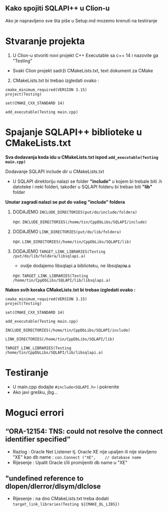 ## Kako spojiti SQLAPI++ u Clion-u 
Ako je napravljeno sve šta piše u Setup.md mozemo krenuti na testiranje

# Stvaranje projekta

1. U Clion-u stvoriti novi projekt C++ Executable sa c++ 14 i nazovite ga "Testing"
  - Svaki Clion projekt sadrži CMakeLists.txt, text dokument za CMake

2.  CMakeLists.txt bi trebao izgledati ovako :

```
cmake_minimum_required(VERSION 3.15)
project(Testing)

set(CMAKE_CXX_STANDARD 14)

add_executable(Testing main.cpp)
```

# Spajanje SQLAPI++ biblioteke u CMakeLists.txt

**Sva dodavanja koda idu u CMakeLists.txt ispod `add_executable(Testing main.cpp)`**

  Dodavanje SQLAPI include dir u CMakeLists.txt
  
  - U SQLAPI direktoriju nalazi se folder **"include"** u kojem bi trebale biti .h datoteke i neki folderi, također u SQLAPI folderu bi trebao biti **"lib"** folder 
  
  **Unutar zagradi nalazi se put do vašeg "include" foldera**
  
  1. DODAJEMO `INCLUDE_DIRECTORIES(put/do/include/foldera)` 
  
     npr. `INCLUDE_DIRECTORIES(/home/tin/CppDbLibs/SQLAPI/include)`
      
  2. DODAJEMO `LINK_DIRECTORIES(put/do/lib/foldera)`
  
     npr. `LINK_DIRECTORIES(/home/tin/CppDbLibs/SQLAPI/lib)`
 
 3. DODAJEMO `TARGET_LINK_LIBRARIES(Testing /put/do/lib/foldera/libsqlapi.a)`
    
    - ovdje dodajemo libsqlapi.a biblioteku, ne libsqlapi**u**.a
    
    npr.  `TARGET_LINK_LIBRARIES(Testing /home/tin/CppDbLibs/SQLAPI/lib/libsqlapi.a)`

  
**Nakon svih koraka CMakeLists.txt bi trebao izgledati ovako :**

```
cmake_minimum_required(VERSION 3.15)
project(Testing)

set(CMAKE_CXX_STANDARD 14)

add_executable(Testing main.cpp)

INCLUDE_DIRECTORIES(/home/tin/CppDbLibs/SQLAPI/include)

LINK_DIRECTORIES(/home/tin/CppDbLibs/SQLAPI/lib)

TARGET_LINK_LIBRARIES(Testing /home/tin/CppDbLibs/SQLAPI/lib/libsqlapi.a)

```

# Testiranje
- U main.cpp dodajte `#include<SQLAPI.h>` i pokrenite 
- Ako javi grešku, jbg...


# Moguci errori

## “ORA-12154: TNS: could not resolve the connect identifier specified” 
  - Razlog : Oracle Net Listener tj. Oracle XE nije upaljen ili nije stavljeno "XE" kao db name : `con.Connect ("XE",    // database name`
  - Rijesenje : Upalit Oracle i/ili promijeniti db name u "XE"
 
## "undefined reference to dlopen/dlerror/dlsym/dlclose
  - Rijesenje : na dno CMakeLists.txt treba dodati `target_link_libraries(Testing ${CMAKE_DL_LIBS})`





